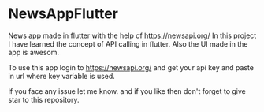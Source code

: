 # NewsAppFlutter
News app made in flutter with the help of https://newsapi.org/ 
In this project I have learned the concept of API calling in flutter.
Also the UI made in the app is awesom.

To use this app login to https://newsapi.org/ and get your api key and paste in url where key variable is used.

If you face any issue let me know. and if you like then don't forget to give star to this repository.
